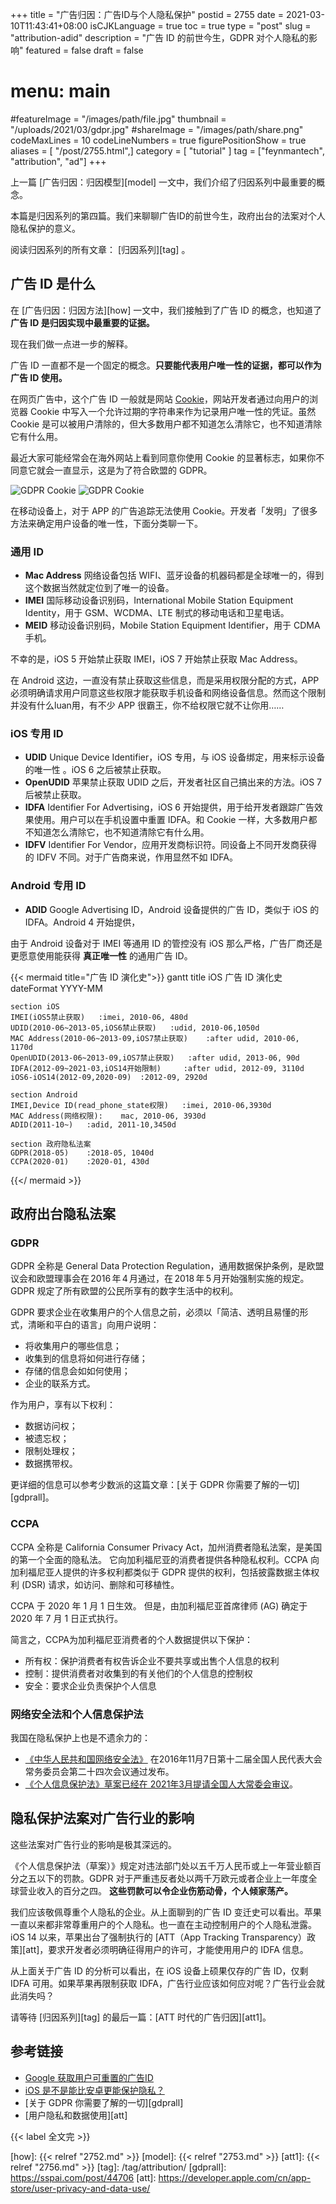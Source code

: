 +++
title = "广告归因：广告ID与个人隐私保护"
postid = 2755
date = 2021-03-10T11:43:41+08:00
isCJKLanguage = true
toc = true
type = "post"
slug = "attribution-adid"
description = "广告 ID 的前世今生，GDPR 对个人隐私的影响"
featured = false
draft = false
# menu: main
#featureImage = "/images/path/file.jpg"
thumbnail = "/uploads/2021/03/gdpr.jpg"
#shareImage = "/images/path/share.png"
codeMaxLines = 10
codeLineNumbers = true
figurePositionShow = true
aliases = [ "/post/2755.html",]
category = [ "tutorial" ]
tag = ["feynmantech", "attribution", "ad"]
+++

上一篇 [广告归因：归因模型][model] 一文中，我们介绍了归因系列中最重要的概念。

本篇是归因系列的第四篇。我们来聊聊广告ID的前世今生，政府出台的法案对个人隐私保护的意义。<!--more-->

阅读归因系列的所有文章： [归因系列][tag] 。

## 广告 ID 是什么

在 [广告归因：归因方法][how] 一文中，我们接触到了广告 ID 的概念，也知道了 **广告 ID 是归因实现中最重要的证据。**

现在我们做一点进一步的解释。

广告 ID 一直都不是一个固定的概念。**只要能代表用户唯一性的证据，都可以作为广告 ID 使用。**

在网页广告中，这个广告 ID 一般就是网站 [Cookie](https://zh.wikipedia.org/wiki/Cookie)，网站开发者通过向用户的浏览器 Cookie 中写入一个允许过期的字符串来作为记录用户唯一性的凭证。虽然 Cookie 是可以被用户清除的，但大多数用户都不知道怎么清除它，也不知道清除它有什么用。

最近大家可能经常会在海外网站上看到同意你使用 Cookie 的显著标志，如果你不同意它就会一直显示，这是为了符合欧盟的 GDPR。

![GDPR Cookie](/uploads/2021/03/gdprcookie.jpg)
![GDPR Cookie](/uploads/2021/03/gdprcookie2.jpg)

在移动设备上，对于 APP 的广告追踪无法使用 Cookie。开发者「发明」了很多方法来确定用户设备的唯一性，下面分类聊一下。

### 通用 ID

- **Mac Address** 网络设备包括 WIFI、蓝牙设备的机器码都是全球唯一的，得到这个数据当然就定位到了唯一的设备。
- **IMEI** 国际移动设备识别码，International Mobile Station Equipment Identity，用于 GSM、WCDMA、LTE 制式的移动电话和卫星电话。
- **MEID** 移动设备识别码，Mobile Station Equipment Identifier，用于 CDMA 手机。

不幸的是，iOS 5 开始禁止获取 IMEI，iOS 7 开始禁止获取 Mac Address。

在 Android 这边，一直没有禁止获取这些信息，而是采用权限分配的方式，APP 必须明确请求用户同意这些权限才能获取手机设备和网络设备信息。然而这个限制并没有什么luan用，有不少 APP 很霸王，你不给权限它就不让你用……

### iOS 专用 ID

- **UDID** Unique Device Identifier，iOS 专用，与 iOS 设备绑定，用来标示设备的唯一性 。iOS 6 之后被禁止获取。
- **OpenUDID** 苹果禁止获取 UDID 之后，开发者社区自己搞出来的方法。iOS 7 后被禁止获取。
- **IDFA** Identifier For Advertising，iOS 6 开始提供，用于给开发者跟踪广告效果使用。用户可以在手机设置中重置 IDFA。和 Cookie 一样，大多数用户都不知道怎么清除它，也不知道清除它有什么用。
- **IDFV** Identifier For Vendor，应用开发商标识符。同设备上不同开发商获得的 IDFV 不同。对于广告商来说，作用显然不如 IDFA。

### Android 专用 ID

- **ADID** Google Advertising ID，Android 设备提供的广告 ID，类似于 iOS 的 IDFA。Android 4 开始提供，

由于 Android 设备对于 IMEI 等通用 ID 的管控没有 iOS 那么严格，广告厂商还是更愿意使用能获得 **真正唯一性** 的通用广告 ID。

{{< mermaid title="广告 ID 演化史">}}
gantt
    title iOS 广告 ID 演化史
    dateFormat  YYYY-MM

    section iOS
    IMEI(iOS5禁止获取)   :imei, 2010-06, 480d
    UDID(2010-06~2013-05,iOS6禁止获取)   :udid, 2010-06,1050d 
    MAC Address(2010-06~2013-09,iOS7禁止获取)    :after udid, 2010-06, 1170d
    OpenUDID(2013-06~2013-09,iOS7禁止获取)   :after udid, 2013-06, 90d
    IDFA(2012-09~2021-03,iOS14开始限制)     :after udid, 2012-09, 3110d
    iOS6-iOS14(2012-09,2020-09)  :2012-09, 2920d

    section Android
    IMEI,Device ID(read_phone_state权限)   :imei, 2010-06,3930d 
    MAC Address(网络权限):    mac, 2010-06, 3930d
    ADID(2011-10~)   :adid, 2011-10,3450d 

    section 政府隐私法案
    GDPR(2018-05)    :2018-05, 1040d
    CCPA(2020-01)    :2020-01, 430d
{{</ mermaid >}}

## 政府出台隐私法案

### GDPR

GDPR 全称是 General Data Protection Regulation，通用数据保护条例，是欧盟议会和欧盟理事会在 2016 年 4 月通过，在 2018 年 5 月开始强制实施的规定。GDPR 规定了所有欧盟的公民所享有的数字生活中的权利。

GDPR 要求企业在收集用户的个人信息之前，必须以「简洁、透明且易懂的形式，清晰和平白的语言」向用户说明：

- 将收集用户的哪些信息；
- 收集到的信息将如何进行存储；
- 存储的信息会如如何使用；
- 企业的联系方式。

作为用户，享有以下权利：

- 数据访问权；
- 被遗忘权；
- 限制处理权；
- 数据携带权。

更详细的信息可以参考少数派的这篇文章：[关于 GDPR 你需要了解的一切][gdprall]。

### CCPA

CCPA 全称是 California Consumer Privacy Act，加州消费者隐私法案，是美国的第一个全面的隐私法。 它向加利福尼亚的消费者提供各种隐私权利。CCPA 向加利福尼亚人提供的许多权利都类似于 GDPR 提供的权利，包括披露数据主体权利 (DSR) 请求，如访问、删除和可移植性。 

CCPA 于 2020 年 1 月 1 日生效。 但是，由加利福尼亚首席律师 (AG) 确定于 2020 年 7 月 1 日正式执行。

简言之，CCPA为加利福尼亚消费者的个人数据提供以下保护：

- 所有权：保护消费者有权告诉企业不要共享或出售个人信息的权利
- 控制：提供消费者对收集到的有关他们的个人信息的控制权
- 安全：要求企业负责保护个人信息

### 网络安全法和个人信息保护法

我国在隐私保护上也是不遗余力的：

- [《中华人民共和国网络安全法》](http://www.gov.cn/xinwen/2016-11/07/content_5129723.htm) 在2016年11月7日第十二届全国人民代表大会常务委员会第二十四次会议通过发布。
- [《个人信息保护法》草案已经在 2021年3月提请全国人大常委会审议](https://www.creditchina.gov.cn/toutiaoxinwen/202103/t20210310_229085.html)。

## 隐私保护法案对广告行业的影响

这些法案对广告行业的影响是极其深远的。

《个人信息保护法（草案）》规定对违法部门处以五千万人民币或上一年营业额百分之五以下的罚款。GDPR 对于严重违反者处以两千万欧元或者企业上一年度全球营业收入的百分之四。 **这些罚款可以令企业伤筋动骨，个人倾家荡产。**

我们应该敬佩尊重个人隐私的企业。从上面聊到的广告 ID 变迁史可以看出。苹果一直以来都非常尊重用户的个人隐私。也一直在主动控制用户的个人隐私泄露。iOS 14 以来，苹果出台了强制执行的 [ATT（App Tracking Transparency）政策][att]，要求开发者必须明确征得用户的许可，才能使用用户的 IDFA 信息。

从上面关于广告 ID 的分析可以看出，在 iOS 设备上硕果仅存的广告 ID，仅剩 IDFA 可用。如果苹果再限制获取 IDFA，广告行业应该如何应对呢？广告行业会就此消失吗？

请等待 [归因系列][tag] 的最后一篇：[ATT 时代的广告归因][att1]。

## 参考链接

- [Google 获取用户可重置的广告ID](https://developer.android.com/training/articles/ad-id)
- [iOS 是不是能比安卓更能保护隐私？](https://www.zhihu.com/question/297821934/answer/575881193)
- [关于 GDPR 你需要了解的一切][gdprall]
- [用户隐私和数据使用][att]

{{< label 全文完 >}}

[how]: {{< relref "2752.md" >}}
[model]: {{< relref "2753.md" >}}
[att1]: {{< relref "2756.md" >}}
[tag]: /tag/attribution/
[gdprall]: https://sspai.com/post/44706
[att]: https://developer.apple.com/cn/app-store/user-privacy-and-data-use/